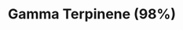 ---
name: Gamma Terpinene (98%)
title: Gamma Terpinene (98%)
details:
  - detail:
      key: "Usage/Application"
      value: "Fragrance, Flavour, Pharma"
  - detail:
      key: "Packaging Size"
      value: "5,25,200 Kg"
  - detail:
      key: "Brand"
      value: "Natural Aroma"
  - detail:
      key: "Purity"
      value: "98%"
  - detail:
      key: "Packaging Type"
      value: "Can,Barrel"
  - detail:
      key: "Color"
      value: "Pale Yellow"
  - detail:
      key: "Specific Gravity"
      value: "0.8420 to 0.8600 (at 20 deg C)"
  - detail:
      key: "Flash Point"
      value: "59 deg C"
  - detail:
      key: "Physical State"
      value: "Liquid"
  - detail:
      key: "Molecular Weight"
      value: "136 g.mol"
  - detail:
      key: "Shelf Life"
      value: "24 months"
  - detail:
      key: "Synonyms"
      value: "P-Mentha-1,4-diene"
  - detail:
      key: "Original Plant"
      value: "Eucalyptus globulus labill"
  - detail:
      key: "Source"
      value: "Ex - Ajwain Oil"
  - detail:
      key: "Formula"
      value: "C10H16"
  - detail:
      key: "CAS No"
      value: "99-85-4"
  - detail:
      key: "EINECS No"
      value: "202-794-6"
  - detail:
      key: "FEMA No"
      value: "3559"
  - detail:
      key: "Odour"
      value: "Refreshing,Herbal,Citrus,Spicy."
  - detail:
      key: "Optical Rotation"
      value: "0 deg (at 20 deg C)"
  - detail:
      key: "Refractive Index"
      value: "1.4720 to 1.4760 (at 20 deg C)"
  - detail:
      key: "Solubility"
      value: "Practically Insoluble in water"
  - detail:
      key: "Assay"
      value: ">98% by GLC"
  - detail:
      key: "Storage"
      value: "Use Nitrogen in headspace; keep in the tightly closed container in a cool and dry place."
showOnHome: false
thumbnail: https://5.imimg.com/data5/SELLER/Default/2021/12/TA/EZ/LJ/3823480/gamma-terpinene-98--500x500.png
productImages:
  - https://ucarecdn.com/8213c725-21d0-4ac0-ad5e-c1975c20032b/
category: natural isolates
---